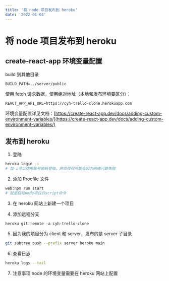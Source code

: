 ```yaml
---
title: '将 node 项目发布到 heroku'
date: '2022-01-04'
---
```


# 将 node 项目发布到 heroku

## create-react-app 环境变量配置

build 到其他目录

```
BUILD_PATH=../server/public
```

使用 fetch 请求数据，使用绝对地址（本地和发布环境要区分）：

```
REACT_APP_API_URL=https://cyh-trello-clone.herokuapp.com
```

环境变量配置详见文档：[https://create-react-app.dev/docs/adding-custom-environment-variables/](https://create-react-app.dev/docs/adding-custom-environment-variables/)

## 发布到 heroku

1. 登陆

```bash
heroku login -i
# 加-i可以使用账号密码登陆，网页授权可能会因为网络问题失败
```

2. 添加 Procfile 文件

```bash
web:npm run start
# 就是启动node项目的script命令
```

3. 在 heroku 网站上新建一个项目

4. 添加远程分支

```
heroku git:remote -a cyh-trello-clone
```

5. 因为我的项目分为 client 和 server，发布的是 server 子目录

```bash
git subtree push --prefix server heroku main
```

6. 查看日志

```bash
heroku logs --tail
```

7. 注意事项
   node 的环境变量需要在 heroku 网站上配置
